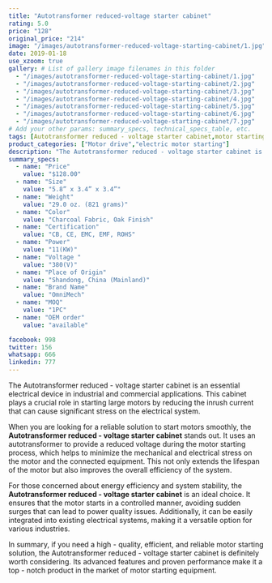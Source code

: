 ```yaml
---
title: "Autotransformer reduced-voltage starter cabinet"
rating: 5.0
price: "128"
original_price: "214"
image: "/images/autotransformer-reduced-voltage-starting-cabinet/1.jpg" # Path relative to the 'static' folder or use Hugo Pipes
date: 2019-01-18
use_xzoom: true
gallery: # List of gallery image filenames in this folder
  - "/images/autotransformer-reduced-voltage-starting-cabinet/1.jpg"
  - "/images/autotransformer-reduced-voltage-starting-cabinet/2.jpg"
  - "/images/autotransformer-reduced-voltage-starting-cabinet/3.jpg"
  - "/images/autotransformer-reduced-voltage-starting-cabinet/4.jpg"
  - "/images/autotransformer-reduced-voltage-starting-cabinet/5.jpg"
  - "/images/autotransformer-reduced-voltage-starting-cabinet/6.jpg"
  - "/images/autotransformer-reduced-voltage-starting-cabinet/7.jpg"
# Add your other params: summary_specs, technical_specs_table, etc.
tags: [Autotransformer reduced - voltage starter cabinet,motor starting solution,reducing inrush current,extending motor lifespan,improving system efficiency,energy efficiency,system stability,controlled motor start,avoiding power quality issues,easily integrated into existing electrical systems,versatile for various industries,high - quality motor starting equipment]
product_categories: ["Motor drive","electric motor starting"]
description: "The Autotransformer reduced - voltage starter cabinet is an essential electrical device in industrial and commercial applications. This cabinet plays a crucial role in starting large motors by reducing the inrush current that can cause significant stress on the electrical system."
summary_specs:
  - name: "Price"
    value: "$128.00"
  - name: "Size"
    value: "5.8” x 3.4” x 3.4”"
  - name: "Weight"
    value: "29.0 oz. (821 grams)"
  - name: "Color"
    value: "Charcoal Fabric, Oak Finish"
  - name: "Certification"
    value: "CB, CE, EMC, EMF, ROHS"
  - name: "Power"
    value: "11(KW)"
  - name: "Voltage "
    value: "380(V)"
  - name: "Place of Origin"
    value: "Shandong, China (Mainland)"
  - name: "Brand Name"
    value: "OmniMech"
  - name: "MOQ"
    value: "1PC"
  - name: "OEM order"
    value: "available"

facebook: 998
twitter: 156
whatsapp: 666
linkedin: 777    
---
```


The Autotransformer reduced - voltage starter cabinet is an essential electrical device in industrial and commercial applications. This cabinet plays a crucial role in starting large motors by reducing the inrush current that can cause significant stress on the electrical system. 

When you are looking for a reliable solution to start motors smoothly, the **Autotransformer reduced - voltage starter cabinet** stands out. It uses an autotransformer to provide a reduced voltage during the motor starting process, which helps to minimize the mechanical and electrical stress on the motor and the connected equipment. This not only extends the lifespan of the motor but also improves the overall efficiency of the system.

For those concerned about energy efficiency and system stability, the **Autotransformer reduced - voltage starter cabinet** is an ideal choice. It ensures that the motor starts in a controlled manner, avoiding sudden surges that can lead to power quality issues. Additionally, it can be easily integrated into existing electrical systems, making it a versatile option for various industries.

In summary, if you need a high - quality, efficient, and reliable motor starting solution, the Autotransformer reduced - voltage starter cabinet is definitely worth considering. Its advanced features and proven performance make it a top - notch product in the market of motor starting equipment. 